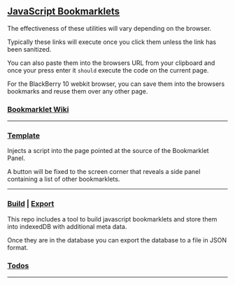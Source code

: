 ## [JavaScript Bookmarklets](https://autoraidapi.github.io/bookmarklets/)

The effectiveness of these utilities will vary depending on the browser. 

Typically these links will execute once you click them unless the link has been sanitized. 

You can also paste them into the browsers URL from your clipboard and once your press enter it `should` execute the code on the current page.

For the BlackBerry 10 webkit browser, you can save them into the browsers bookmarks and reuse them over any other page.

### [Bookmarklet Wiki](https://github.com/Autoraidapi/bookmarklets/wiki)

---

### [Template](https://github.com/Autoraidapi/bookmarklets/wiki/Template)

Injects a script into the page pointed at the source of the Bookmarklet Panel.

A button will be fixed to the screen corner that reveals a side panel containing a list of other bookmarklets.

---

### [Build](https://autoraidapi.github.io/bookmarklets/assets/html/builder.html) | [Export](https://autoraidapi.github.io/bookmarklets/assets/html/idb.html)

This repo includes a tool to build javascript bookmarklets and store them into indexedDB with additional meta data. 

Once they are in the database you can export the database to a file in JSON format.

### [Todos](https://github.com/Autoraidapi/bookmarklets/projects)

---


